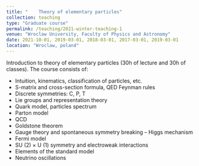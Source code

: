 ```yaml
---
title: " 	Theory of elementary particles"
collection: teaching
type: "Graduate course"
permalink: /teaching/2021-winter-teaching-1
venue: "Wroclaw University, Faculty of Physics and Astronomy"
date: 2021-10-01, 2019-03-01, 2018-03-01, 2017-03-01, 2019-03-01 
location: "Wroclaw, poland"
---
```


Introduction to theory of elementary particles (30h of lecture and 30h of classes). The course consists of:

* Intuition, kinematics, classification of particles, etc.
* S-matrix and cross-section formula, QED Feynman rules
* Discrete symmetries: C, P, T
* Lie groups and representation theory
* Quark model, particles spectrum
* Parton model
* QCD
* Goldstone theorem
* Gauge theory and spontaneous symmetry breaking – Higgs mechanism
* Fermi model
* SU (2) × U (1) symmetry and electroweak interactions
* Elements of the standard model
* Neutrino oscillations

